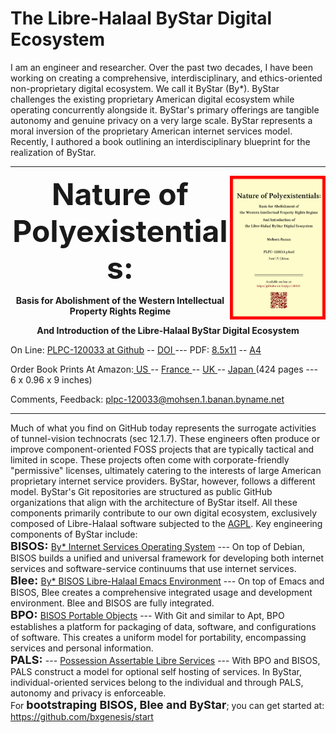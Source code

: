The Libre-Halaal ByStar Digital Ecosystem
=========================================

I am an engineer and researcher. Over the past two decades, I have been working
on creating a comprehensive, interdisciplinary, and ethics-oriented
non-proprietary digital ecosystem. We call it ByStar (By*). ByStar challenges
the existing proprietary American digital ecosystem while operating concurrently
alongside it. ByStar's primary offerings are tangible autonomy and genuine
privacy on a very large scale. ByStar represents a moral inversion of the
proprietary American internet services model. Recently, I authored a book
outlining an interdisciplinary blueprint for the realization of ByStar.

------------------------------------------------------------------------


<img align="right"  height="230" src="./images/frontCover-1.jpg">

<p align="center"><font size="+4"><b>Nature of Polyexistentials:</font></b></p>

<p align="center"><b>Basis for Abolishment of the Western Intellectual Property Rights Regime</b></p>

<p align="center"><b>And Introduction of the Libre-Halaal ByStar Digital Ecosystem</b></p>

<p>
</p>

<p align="left">On Line: <a href="https://github.com/bxplpc/120033">PLPC-120033 at Github</a> --  <a href="https://doi.org/10.5281/zenodo.8003846">DOI </a>
 --- PDF: <a href="https://github.com/bxplpc/120033/blob/main/pdf/c-120033-1_04-book-8.5x11-col-emb-pub.pdf">8.5x11</a> --
 <a href="https://github.com/bxplpc/120033/blob/main/pdf/c-120033-1_04-book-a4-col-emb-pub.pdf">A4</a>
</p>
<p align="left">Order Book Prints At Amazon:<a href="https://www.amazon.com/dp/1960957015"> US </a> -- <a href="https://www.amazon.fr/dp/1960957015"> France </a>  -- <a href="https://www.amazon.co.uk/dp/1960957015"> UK </a> -- <a href="https://www.amazon.co.jp/dp/1960957015"> Japan </a>
(424 pages --- 6 x 0.96 x 9 inches)
</p>
<p align="left">Comments, Feedback:
<a href="mailto:plpc-120033@mohsen.1.banan.byname.net">plpc-120033@mohsen.1.banan.byname.net</a>
</p>

------------------------------------------------------------------------

Much of what you find on GitHub today represents the surrogate activities of
tunnel-vision technocrats (sec 12.1.7). These engineers often produce or improve
component-oriented FOSS projects that are typically tactical and limited in
scope. These projects often come with corporate-friendly "permissive" licenses,
ultimately catering to the interests of large American proprietary internet
service providers. ByStar, however, follows a different model. ByStar's Git
repositories are structured as public GitHub organizations that align with the
architecture of ByStar itself. All these components primarily contribute to our
own digital ecosystem, exclusively composed of Libre-Halaal software subjected
to the 
<a href="https://github.com/mohsenBanan/mohsenBanan/LICENSE">AGPL</a>.
Key engineering components of ByStar include:
<br>
<font size="+1"><b>BISOS: </font></b> 
<a href="https://github.com/bisos">By* Internet Services Operating System</a> ---
On top of Debian, BISOS builds a unified and universal framework for developing
both internet services and software-service continuums that use internet
services. 
<br> 
<font size="+1"><b>Blee: </font></b>
<a href="https://github.com/bx-blee">By* BISOS Libre-Halaal Emacs Environment</a> ---
On top of Emacs and BISOS, Blee creates a
comprehensive integrated usage and development environment. Blee and BISOS are
fully integrated.
<br>
<font size="+1"><b>BPO: </font></b>
<a href="https://github.com/bisos-pip/bpo">BISOS Portable Objects</a> ---
With Git and similar to Apt, BPO establishes a platform for packaging of data,
software, and configurations of software. This creates a uniform model for
portability, encompassing services and personal information.
<br>
<font size="+1"><b>PALS: </font></b> --- 
<a href="https://github.com/bisos-pip/pals">Possession Assertable Libre Services</a> ---
With BPO and BISOS, PALS construct a model for optional self hosting of
services. In ByStar, individual-oriented services belong to the individual and
through PALS, autonomy and privacy is enforceable.
<br>
For <font size="+1"><b>bootstraping BISOS, Blee and ByStar</font></b>; you can get started at: https://github.com/bxgenesis/start 

